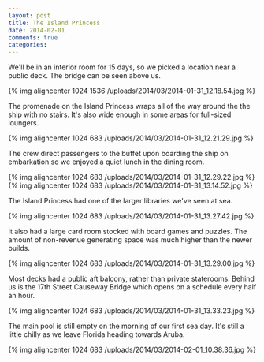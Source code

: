 ```yaml
---
layout: post
title: The Island Princess
date: 2014-02-01
comments: true
categories: 
---
```

We'll be in an interior room for 15 days, so we picked a location near a public deck. The bridge can be seen above us.

{% img aligncenter 1024 1536 /uploads/2014/03/2014-01-31_12.18.54.jpg %}

The promenade on the Island Princess wraps all of the way around the the ship with no stairs. It's also wide enough in some areas for full-sized loungers.

{% img aligncenter 1024 683 /uploads/2014/03/2014-01-31_12.21.29.jpg %}

The crew direct passengers to the buffet upon boarding the ship on embarkation so we enjoyed a quiet lunch in the dining room.

{% img aligncenter 1024 683 /uploads/2014/03/2014-01-31_12.29.22.jpg %}
{% img aligncenter 1024 683 /uploads/2014/03/2014-01-31_13.14.52.jpg %}

The Island Princess had one of the larger libraries we've seen at sea.

{% img aligncenter 1024 683 /uploads/2014/03/2014-01-31_13.27.42.jpg %}

It also had a large card room stocked with board games and puzzles. The amount of non-revenue generating space was much higher than the newer builds.

{% img aligncenter 1024 683 /uploads/2014/03/2014-01-31_13.29.00.jpg %}

Most decks had a public aft balcony, rather than private staterooms. Behind us is the 17th Street Causeway Bridge which opens on a schedule every half an hour.

{% img aligncenter 1024 683 /uploads/2014/03/2014-01-31_13.33.23.jpg %}

The main pool is still empty on the morning of our first sea day. It's still a little chilly as we leave Florida heading towards Aruba.

{% img aligncenter 1024 683 /uploads/2014/03/2014-02-01_10.38.36.jpg %}
